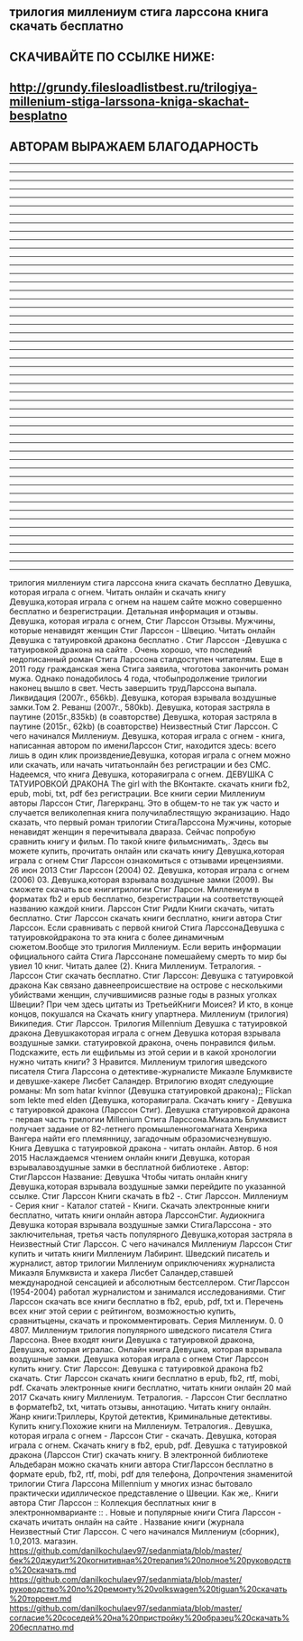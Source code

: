 трилогия миллениум стига ларссона книга скачать бесплатно
--------------------------------------------------
СКАЧИВАЙТЕ ПО ССЫЛКЕ НИЖЕ:
--------------------------------------------------
http://grundy.filesloadlistbest.ru/trilogiya-millenium-stiga-larssona-kniga-skachat-besplatno
--------------------------------------------------
АВТОРАМ ВЫРАЖАЕМ БЛАГОДАРНОСТЬ
--------------------------------------------------
--------------------------------------------------
--------------------------------------------------
--------------------------------------------------
--------------------------------------------------
--------------------------------------------------
--------------------------------------------------
--------------------------------------------------
--------------------------------------------------
--------------------------------------------------
--------------------------------------------------
--------------------------------------------------
--------------------------------------------------
--------------------------------------------------
--------------------------------------------------
--------------------------------------------------
--------------------------------------------------
--------------------------------------------------
--------------------------------------------------
--------------------------------------------------
--------------------------------------------------
--------------------------------------------------
--------------------------------------------------
--------------------------------------------------
--------------------------------------------------
--------------------------------------------------
--------------------------------------------------
--------------------------------------------------
--------------------------------------------------
--------------------------------------------------
--------------------------------------------------
--------------------------------------------------
--------------------------------------------------
--------------------------------------------------
--------------------------------------------------
--------------------------------------------------
--------------------------------------------------
--------------------------------------------------
--------------------------------------------------
--------------------------------------------------
--------------------------------------------------
--------------------------------------------------
--------------------------------------------------
--------------------------------------------------
--------------------------------------------------
--------------------------------------------------
--------------------------------------------------
--------------------------------------------------
--------------------------------------------------
--------------------------------------------------
трилогия миллениум стига ларссона книга скачать бесплатно Девушка, которая играла с огнем. Читать онлайн и скачать книгу Девушка,которая играла с огнем на нашем сайте можно совершенно бесплатно и безрегистрации. Детальная информация и отзывы. Девушка, которая играла с огнем, Стиг Ларссон  Отзывы. Мужчины, которые ненавидят женщин  Стиг Ларссон - Швецию. Читать онлайн Девушка с татуировкой дракона бесплатно . Стиг Ларссон -Девушка с татуировкой дракона на сайте . Очень хорошо, что последний недописанный роман Стига Ларссона сталдоступен читателям. Еще в 2011 году гражданская жена Стига заявила, чтоготова закончить роман мужа. Однако понадобилось 4 года, чтобыпродолжение трилогии наконец вышло в свет. Честь завершить трудЛарссона выпала. Ликвидация (2007г., 656kb). Девушка, которая взрывала воздушные замки.Том 2. Реванш (2007г., 580kb). Девушка, которая застряла в паутине (2015г.,835kb) (в соавторстве) Девушка, которая застряла в паутине (2015г., 62kb) (в соавторстве) Неизвестный Стиг Ларссон. С чего начинался Миллениум. Девушка, которая играла с огнем - книга, написанная автором по имениЛарссон Стиг, находится здесь: всего лишь в один клик произвдениеДевушка, которая играла с огнем можно или скачать, или начать читатьонлайн без регистрации и без СМС. Надеемся, что книга Девушка, котораяиграла с огнем. ДЕВУШКА С ТАТУИРОВКОЙ ДРАКОНА The girl with the  ВКонтакте. скачать книги fb2, epub, mobi, txt, pdf без регистрации.
Все книги серии Миллениум авторы Ларссон Стиг, Лагеркранц. Это в общем-то не так уж часто и случается  великолепная книга получилаблестящую экранизацию. Надо сказать, что первый роман трилогии СтигаЛарссона  Мужчины, которые ненавидят женщин  я перечитывала двараза. Сейчас попробую сравнить книгу и фильм. По такой книге фильмснимать,. Здесь вы можете купить, прочитать онлайн или скачать книгу Девушка,которая играла с огнем Стиг Ларссон ознакомиться с отзывами ирецензиями. 26 июн 2013  Стиг Ларссон (2004) 02. Девушка, которая играла с огнем (2006) 03. Девушка,которая взрывала воздушные замки (2009). Вы сможете скачать все книгитрилогии Стиг Ларсон. Миллениум в форматах fb2 и epub бесплатно, безрегистрации на соответствующей названию каждой книги. Ларссон Стиг  Ридли  Книги скачать, читать бесплатно. Стиг Ларссон скачать книги бесплатно, книги автора Стиг Ларссон. Если сравнивать с первой книгой Стига ЛарссонаДевушка с татуировкойдракона то эта книга с более динамичным сюжетом.Вообще это трилогия Миллениум. Если верить информации официального сайта Стига Ларссонане помешайему смерть то мир бы увиел 10 книг. Читать далее (2). Книга Миллениум. Тетралогия. - Ларссон Стиг скачать бесплатно. Стиг Ларссон: Девушка с татуировкой дракона  Как связано давнеепроисшествие на острове с несколькими убийствами женщин, случившимисяв разные годы в разных уголках Швеции? При чем здесь цитаты из ТретьейКниги Моисея? И кто, в конце концов, покушался на  Скачать книгу упартнера.
Миллениум (трилогия)  Википедия. Стиг Ларссон. Трилогия Millennium Девушка с татуировкой дракона Девушкакоторая играла с огнем Девушка которая взрывала воздушные замки.  статуировкой дракона, очень понравился фильм. Подскажите, есть ли ещфильмы из этой серии и в какой хронологии нужно читать книги? 3 Нравится. Миллениум  трилогия шведского писателя Стига Ларссона о детективе-журналисте Микаэле Блумквисте и девушке-хакере Лисбет Саландер. Втрилогию входят следующие романы: Mn som hatar kvinnor (Девушка статуировкой дракона);; Flickan som lekte med elden (Девушка, котораяиграла. Скачать книгу - Девушка с татуировкой дракона (Ларссон Стиг). Девушка статуировкой дракона - первая часть трилогии Millenium Стига Ларссона.Микаэль Блумквист получает задание от 82-летнего промышленногомагната Хенрика Вангера  найти его племянницу, загадочным образомисчезнувшую. Книга Девушка с татуировкой дракона - читать онлайн. Автор. 6 ноя 2015  Наслаждаемся чтением онлайн книги Девушка, которая взрывалавоздушные замки в бесплатной библиотеке .  Автор: СтигЛарссон Название: Девушка  Чтобы читать онлайн книгу Девушка,которая взрывала воздушные замки перейдите по указанной ссылке. Стиг Ларссон  Книги скачать в fb2 -. Стиг Ларссон. Миллениум - Серия книг - Каталог статей - Книги. Скачать электронные книги бесплатно, читать книги онлайн автора ЛарссонСтиг.  Аудиокнига Девушка которая взрывала воздушные замки СтигаЛарссона - это заключительная, третья часть популярного Девушка,которая застряла в  Неизвестный Стиг Ларссон. С чего начинался Миллениум
Ларссон Стиг купить и читать книги Миллениум  Лабиринт. Шведский писатель и журналист, автор трилогии Миллениум оприключениях журналиста Микаэля Блумквиста и хакера Лисбет Саландер,ставшей международной сенсацией и абсолютным бестселлером. СтигЛарссон (1954-2004) работал журналистом и занимался исследованиями. Стиг Ларссон  скачать все книги бесплатно в fb2, epub, pdf, txt и. Перечень всех книг этой серии с рейтингом, возможностью купить, сравнитьцены, скачать и прокомментировать.  Серия Миллениум. 0. 0 4807. Миллениум  трилогия популярного шведского писателя Стига Ларссона. Внее входят книги Девушка с татуировкой дракона, Девушка, которая игралас. Онлайн книга Девушка, которая взрывала воздушные замки. Девушка которая играла с огнем Стиг Ларссон купить книгу. Стиг Ларссон: Девушка с татуировкой дракона fb2 скачать. Стиг Ларссон  скачать книги бесплатно в epub, fb2, rtf, mobi, pdf. Скачать электронные книги бесплатно, читать книги онлайн
20 май 2017  Скачать книгу Миллениум. Тетралогия. - Ларссон Стиг бесплатно в форматеfb2, txt, читать отзывы, аннотацию. Читать книгу онлайн. Жанр книги:Триллеры, Крутой детектив, Криминальные детективы. Купить книгу.Похожие книги на Миллениум. Тетралогия.. Девушка, которая играла с огнем - Ларссон Стиг - скачать. Девушка, которая играла с огнем. Скачать книгу в fb2, epub, pdf. Девушка с татуировкой дракона (Ларссон Стиг) скачать книгу. В электронной библиотеке Альдебаран можно скачать книги автора СтигЛарссон бесплатно в формате epub, fb2, rtf, mobi, pdf для телефона,  Допрочтения знаменитой трилогии Стига Ларссона Millennium у многих изнас бытовало практически идиллическое представление о Швеции. Как же,. Книги автора Стиг Ларссон :: Коллекция бесплатных книг в электронномварианте :: .  Новые и популярные книги Стига Ларссон - скачать ичитать онлайн на сайте . Название книги (журнала Неизвестный Стиг Ларссон. С чего начинался Миллениум (сборник), 1.0,2013. магазин.
https://github.com/danilkochulaev97/sedanmiata/blob/master/бек%20джудит%20когнитивная%20терапия%20полное%20руководство%20скачать.md
https://github.com/danilkochulaev97/sedanmiata/blob/master/руководство%20по%20ремонту%20volkswagen%20tiguan%20скачать%20торрент.md
https://github.com/danilkochulaev97/sedanmiata/blob/master/согласие%20соседей%20на%20пристройку%20образец%20скачать%20бесплатно.md